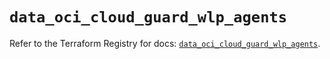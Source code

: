 # `data_oci_cloud_guard_wlp_agents`

Refer to the Terraform Registry for docs: [`data_oci_cloud_guard_wlp_agents`](https://registry.terraform.io/providers/oracle/oci/6.18.0/docs/data-sources/cloud_guard_wlp_agents).

